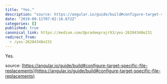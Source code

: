 ```yaml
---
title: "Yes."
description: "source: https://angular.io/guide/build#configure-target-specific-file-replacements"
date: "2019-09-11T07:02:16.672Z"
categories: []
published: true
canonical_link: https://medium.com/@pradeeprajr93/yes-26284348e231
redirect_from:
  - /yes-26284348e231
---
```


Yes.

source: [https://angular.io/guide/build#configure-target-specific-file-replacements](https://angular.io/guide/build#configure-target-specific-file-replacements)
